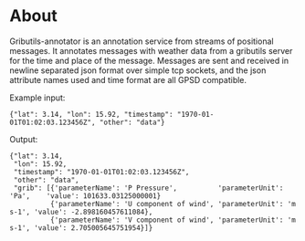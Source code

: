 # About

Gributils-annotator is an annotation service from streams of
positional messages. It annotates messages with weather data from a
gributils server for the time and place of the message. Messages are
sent and received in newline separated json format over simple tcp
sockets, and the json attribute names used and time format are all
GPSD compatible.

Example input:

    {"lat": 3.14, "lon": 15.92, "timestamp": "1970-01-01T01:02:03.123456Z", "other": "data"}

Output:

    {"lat": 3.14,
     "lon": 15.92,
     "timestamp": "1970-01-01T01:02:03.123456Z",
     "other": "data",
     "grib": [{'parameterName': 'P Pressure',          'parameterUnit': 'Pa',    'value': 101633.03125000001}
              {'parameterName': 'U component of wind', 'parameterUnit': 'm s-1', 'value': -2.898160457611084},
              {'parameterName': 'V component of wind', 'parameterUnit': 'm s-1', 'value': 2.705005645751954}]}

